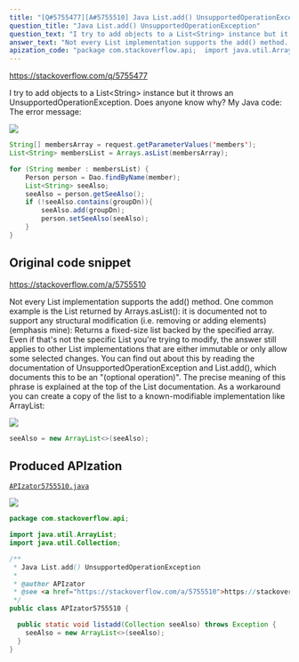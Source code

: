 ```yaml
---
title: "[Q#5755477][A#5755510] Java List.add() UnsupportedOperationException"
question_title: "Java List.add() UnsupportedOperationException"
question_text: "I try to add objects to a List<String> instance but it throws an UnsupportedOperationException. Does anyone know why? My Java code: The error message:"
answer_text: "Not every List implementation supports the add() method. One common example is the List returned by Arrays.asList(): it is documented not to support any structural modification (i.e. removing or adding elements) (emphasis mine): Returns a fixed-size list backed by the specified array. Even if that's not the specific List you're trying to modify, the answer still applies to other List implementations that are either immutable or only allow some selected changes. You can find out about this by reading the documentation of UnsupportedOperationException and List.add(), which documents this to be an \"(optional operation)\". The precise meaning of this phrase is explained at the top of the List documentation. As a workaround you can create a copy of the list to a known-modifiable implementation like ArrayList:"
apization_code: "package com.stackoverflow.api;  import java.util.ArrayList; import java.util.Collection;  /**  * Java List.add() UnsupportedOperationException  *  * @author APIzator  * @see <a href=\"https://stackoverflow.com/a/5755510\">https://stackoverflow.com/a/5755510</a>  */ public class APIzator5755510 {    public static void listadd(Collection seeAlso) throws Exception {     seeAlso = new ArrayList<>(seeAlso);   } }"
---
```


https://stackoverflow.com/q/5755477

I try to add objects to a List&lt;String&gt; instance but it throws an UnsupportedOperationException.
Does anyone know why?
My Java code:
The error message:


<div class="code-logo"><img src="/stackoverflow.png" /></div>

```java
String[] membersArray = request.getParameterValues('members');
List<String> membersList = Arrays.asList(membersArray);

for (String member : membersList) {
    Person person = Dao.findByName(member);
    List<String> seeAlso;
    seeAlso = person.getSeeAlso();
    if (!seeAlso.contains(groupDn)){
        seeAlso.add(groupDn);
        person.setSeeAlso(seeAlso);
    }
}
```


## Original code snippet

https://stackoverflow.com/a/5755510

Not every List implementation supports the add() method.
One common example is the List returned by Arrays.asList(): it is documented not to support any structural modification (i.e. removing or adding elements) (emphasis mine):
Returns a fixed-size list backed by the specified array.
Even if that&#x27;s not the specific List you&#x27;re trying to modify, the answer still applies to other List implementations that are either immutable or only allow some selected changes.
You can find out about this by reading the documentation of UnsupportedOperationException and List.add(), which documents this to be an &quot;(optional operation)&quot;. The precise meaning of this phrase is explained at the top of the List documentation.
As a workaround you can create a copy of the list to a known-modifiable implementation like ArrayList:

<div class="code-logo"><img src="/stackoverflow.png" /></div>

```java
seeAlso = new ArrayList<>(seeAlso);
```

## Produced APIzation

[`APIzator5755510.java`](https://github.com/pasqualesalza/apization-temp/raw/main/data/search/APIzator5755510.java)

<div class="code-logo"><img src="/apizator.png" /></div>

```java
package com.stackoverflow.api;

import java.util.ArrayList;
import java.util.Collection;

/**
 * Java List.add() UnsupportedOperationException
 *
 * @author APIzator
 * @see <a href="https://stackoverflow.com/a/5755510">https://stackoverflow.com/a/5755510</a>
 */
public class APIzator5755510 {

  public static void listadd(Collection seeAlso) throws Exception {
    seeAlso = new ArrayList<>(seeAlso);
  }
}

```